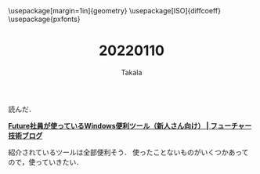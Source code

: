 ﻿---
title: 20220110
yesterday: 20220109
tomorrow: 20220111
days: 745
author: Takala
header-includes:
  - \usepackage[margin=1in]{geometry}
  - \usepackage[ISO]{diffcoeff}
  - \usepackage{pxfonts}
---



読んだ．


**[Future社員が使っているWindows便利ツール（新人さん向け） | フューチャー技術ブログ](https://future-architect.github.io/articles/20220107a/)**



紹介されているツールは全部便利そう．
使ったことないものがいくつかあってので，使っていきたい．



